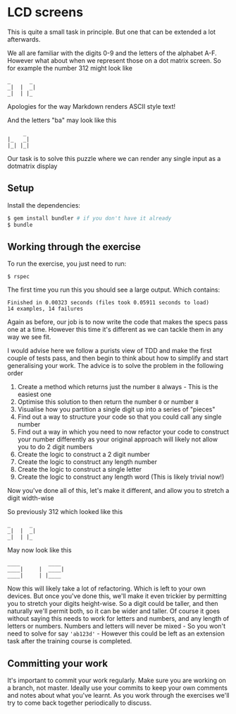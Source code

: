 # LCD screens

This is quite a small task in principle. But one that can be extended a lot afterwards.

We all are familiar with the digits 0-9 and the letters of the alphabet A-F. However what about
when we represent those on a dot matrix screen. So for example the number 312 might look like

```
_      _
_|  |  _|
_|  | |_
```

Apologies for the way Markdown renders ASCII style text!

And the letters "ba" may look like this

```
     _
|_   _|
|_| |_|
```

Our task is to solve this puzzle where we can render any single input as a dotmatrix display

## Setup

Install the dependencies:

```bash
$ gem install bundler # if you don't have it already
$ bundle
```

## Working through the exercise

To run the exercise, you just need to run:

```
$ rspec
```

The first time you run this you should see a large output. Which contains:

```
Finished in 0.00323 seconds (files took 0.05911 seconds to load)
14 examples, 14 failures
```

Again as before, our job is to now write the code that makes the specs pass one at a time. However
this time it's different as we can tackle them in any way we see fit.

I would advise here we follow a purists view of TDD and make the first couple of tests pass,
and then begin to think about how to simplify and start generalising your work.
The advice is to solve the problem in the following order

1. Create a method which returns just the number `8` always - This is the easiest one
1. Optimise this solution to then return the number `0` or number `8`
1. Visualise how you partition a single digit up into a series of "pieces"
1. Find out a way to structure your code so that you could call any single number
1. Find out a way in which you need to now refactor your code to construct your number differently
as your original approach will likely not allow you to do 2 digit numbers
1. Create the logic to construct a 2 digit number
1. Create the logic to construct any length number
1. Create the logic to construct a single letter
1. Create the logic to construct any length word (This is likely trivial now!)

Now you've done all of this, let's make it different, and allow you to stretch a digit width-wise

So previously 312 which looked like this

```
_      _
_|  |  _|
_|  | |_
```

May now look like this

```
____         ____ 
____|     |  ____|
____|     | |____
```

Now this will likely take a lot of refactoring. Which is left to your own devices. But once you've
done this, we'll make it even trickier by permitting you to stretch your digits height-wise. So
a digit could be taller, and then naturally we'll permit both, so it can be wider and taller. Of
course it goes without saying this needs to work for letters and numbers, and any length of
letters or numbers. Numbers and letters will never be mixed - So you won't need to solve for say
`'ab123d'` - However this could be left as an extension task after the training course is completed.

## Committing your work

It's important to commit your work regularly. Make sure you are working on a
branch, not master. Ideally use your commits to keep your own
comments and notes about what you've learnt. As you work through the exercises
we'll try to come back together periodically to discuss.
